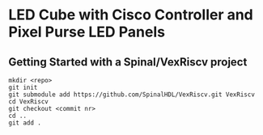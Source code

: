 
# LED Cube with Cisco Controller and Pixel Purse LED Panels


## Getting Started with a Spinal/VexRiscv project

```
mkdir <repo>
git init
git submodule add https://github.com/SpinalHDL/VexRiscv.git VexRiscv
cd VexRiscv
git checkout <commit nr>
cd ..
git add .
```
